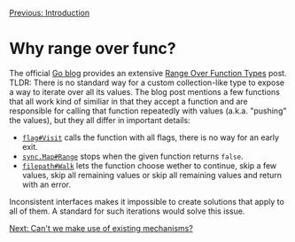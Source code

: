 [Previous: Introduction](./01.md)

# Why range over func?

The official [Go blog](https://go.dev/blog/) provides an extensive [Range Over Function Types](https://go.dev/blog/range-functions) post. TLDR: There is no standard way for a custom collection-like type to expose a way to iterate over all its values. The blog post mentions a few functions that all work kind of similiar in that they accept a function and are responsible for calling that function repeatedly with values (a.k.a. "pushing" the values), but they all differ in important details:

* [`flag#Visit`](https://pkg.go.dev/flag#Visit) calls the function with all flags, there is no way for an early exit.
* [`sync.Map#Range`](https://pkg.go.dev/sync.Map#Range) stops when the given function returns `false`.
* [`filepath#Walk`](https://pkg.go.dev/path/filepath#Walk) lets the function choose wether to continue, skip a few values, skip all remaining values or skip all remaining values and return with an error.

Inconsistent interfaces makes it impossible to create solutions that apply to all of them. A standard for such iterations would solve this issue.

[Next: Can't we make use of existing mechanisms?](./03_00_prolog.md)
